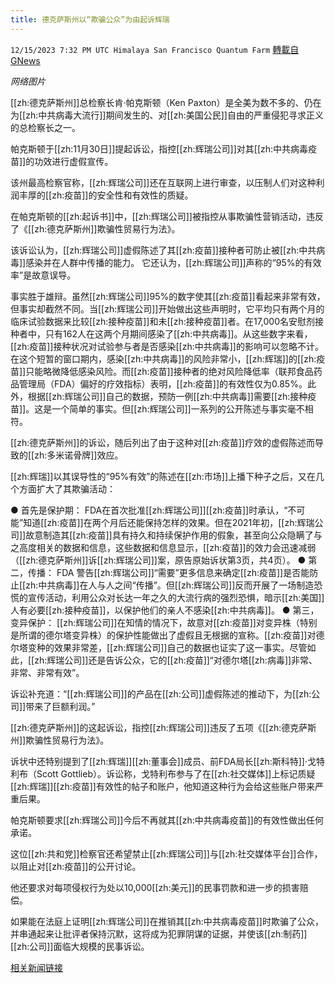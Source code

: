 ```yaml
---
title: 德克萨斯州以“欺骗公众”为由起诉辉瑞
---
```

`12/15/2023 7:32 PM UTC Himalaya San Francisco Quantum Farm` [轉載自GNews](https://gnews.org/articles/2113951)

*网络图片*

[[zh:德克萨斯州]]总检察长肯·帕克斯顿（Ken Paxton）是全美为数不多的、仍在为[[zh:中共病毒大流行]]期间发生的、对[[zh:美国公民]]自由的严重侵犯寻求正义的总检察长之一。

帕克斯顿于[[zh:11月30日]]提起诉讼，指控[[zh:辉瑞公司]]对其[[zh:中共病毒疫苗]]的功效进行虚假宣传。

该州最高检察官称，[[zh:辉瑞公司]]还在互联网上进行审查，以压制人们对这种利润丰厚的[[zh:疫苗]]的安全性和有效性的质疑。

在帕克斯顿的[[zh:起诉书]]中，[[zh:辉瑞公司]]被指控从事欺骗性营销活动，违反了《[[zh:德克萨斯州]]欺骗性贸易行为法》。

该诉讼认为，[[zh:辉瑞公司]]虚假陈述了其[[zh:疫苗]]接种者可防止被[[zh:中共病毒]]感染并在人群中传播的能力。 它还认为，[[zh:辉瑞公司]]声称的“95%的有效率”是故意误导。

事实胜于雄辩。虽然[[zh:辉瑞公司]]95%的数字使其[[zh:疫苗]]看起来非常有效，但事实却截然不同。当[[zh:辉瑞公司]]开始做出这些声明时，它平均只有两个月的临床试验数据来比较[[zh:接种疫苗]]和未[[zh:接种疫苗]]者。在17,000名安慰剂接种者中，只有162人在这两个月期间感染了[[zh:中共病毒]]。从这些数字来看，[[zh:疫苗]]接种状况对试验参与者是否感染[[zh:中共病毒]]的影响可以忽略不计。在这个短暂的窗口期内，感染[[zh:中共病毒]]的风险非常小，[[zh:辉瑞]]的[[zh:疫苗]]只能略微降低感染风险。而[[zh:疫苗]]接种者的绝对风险降低率（联邦食品药品管理局（FDA）偏好的疗效指标）表明，[[zh:疫苗]]的有效性仅为0.85%。此外，根据[[zh:辉瑞公司]]自己的数据，预防一例[[zh:中共病毒]]需要[[zh:接种疫苗]]。这是一个简单的事实。但[[zh:辉瑞公司]]一系列的公开陈述与事实毫不相符。

[[zh:德克萨斯州]]的诉讼，随后列出了由于这种对[[zh:疫苗]]疗效的虚假陈述而导致的[[zh:多米诺骨牌]]效应。

[[zh:辉瑞]]以其误导性的“95%有效”的陈述在[[zh:市场]]上播下种子之后，又在几个方面扩大了其欺骗活动：

● 首先是保护期： FDA在首次批准[[zh:辉瑞公司]][[zh:疫苗]]时承认，“不可能”知道[[zh:疫苗]]在两个月后还能保持怎样的效果。但在2021年初，[[zh:辉瑞公司]]故意制造其[[zh:疫苗]]具有持久和持续保护作用的假象，甚至向公众隐瞒了与之高度相关的数据和信息，这些数据和信息显示，[[zh:疫苗]]的效力会迅速减弱（[[zh:德克萨斯州]]诉[[zh:辉瑞公司]]案，原告原始诉状第3页，共4页）。
● 第二，传播： FDA 警告[[zh:辉瑞公司]]“需要”更多信息来确定[[zh:疫苗]]是否能防止[[zh:中共病毒]]在人与人之间“传播”。但[[zh:辉瑞公司]]反而开展了一场制造恐慌的宣传活动，利用公众对长达一年之久的大流行病的强烈恐惧，暗示[[zh:美国]]人有必要[[zh:接种疫苗]]，以保护他们的亲人不感染[[zh:中共病毒]]。
● 第三，变异保护： [[zh:辉瑞公司]]在知情的情况下，故意对[[zh:疫苗]]对变异株（特别是所谓的德尔塔变异株）的保护性能做出了虚假且无根据的宣称。[[zh:疫苗]]对德尔塔变种的效果非常差，[[zh:辉瑞公司]]自己的数据也证实了这一事实。尽管如此，[[zh:辉瑞公司]]还是告诉公众，它的[[zh:疫苗]]“对德尔塔[[zh:病毒]]非常、非常、非常有效”。

诉讼补充道：“[[zh:辉瑞公司]]的产品在[[zh:公司]]虚假陈述的推动下，为[[zh:公司]]带来了巨额利润。”

[[zh:德克萨斯州]]的这起诉讼，指控[[zh:辉瑞公司]]违反了五项《[[zh:德克萨斯州]]欺骗性贸易行为法》。

诉状中还特别提到了[[zh:辉瑞]][[zh:董事会]]成员、前FDA局长[[zh:斯科特]]·戈特利布（Scott Gottlieb）。诉讼称，戈特利布参与了在[[zh:社交媒体]]上标记质疑[[zh:辉瑞]][[zh:疫苗]]有效性的帖子和账户，他知道这种行为会给这些账户带来严重后果。

帕克斯顿要求[[zh:辉瑞公司]]今后不再就其[[zh:中共病毒疫苗]]的有效性做出任何承诺。

这位[[zh:共和党]]检察官还希望禁止[[zh:辉瑞公司]]与[[zh:社交媒体平台]]合作，以阻止对[[zh:疫苗]]的公开讨论。

他还要求对每项侵权行为处以10,000[[zh:美元]]的民事罚款和进一步的损害赔偿。

如果能在法庭上证明[[zh:辉瑞公司]]在推销其[[zh:中共病毒疫苗]]时欺骗了公众，并串通起来让批评者保持沉默，这将成为犯罪阴谋的证据，并使该[[zh:制药]][[zh:公司]]面临大规模的民事诉讼。

[相关新闻链接](https://beckernews.com/texas-lawsuit-filed-against-pfizer-for-defrauding-public-is-a-major-game-changer/)
